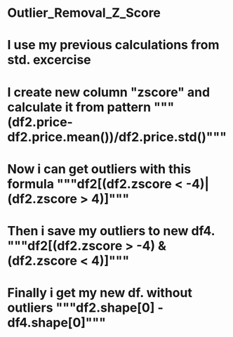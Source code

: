 # Outlier_Removal_Z_Score
# I use my previous calculations from std. excercise
# I create new column "zscore" and calculate it from pattern """(df2.price-df2.price.mean())/df2.price.std()"""
# Now i can get outliers with this formula """df2[(df2.zscore < -4)| (df2.zscore > 4)]"""
# Then i save my outliers to new df4. """df2[(df2.zscore > -4) & (df2.zscore < 4)]"""
# Finally i get my new df. without outliers """df2.shape[0] - df4.shape[0]"""

